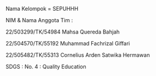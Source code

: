 Nama Kelompok = SEPUHHH

NIM & Nama Anggota Tim :



22/503299/TK/54984
Mahsa Quereda Bahjah

22/504570/TK/55192
Muhammad Fachrizal Giffari

22/505482/TK/55313
Cornelius Arden Satwika Hermawan


 
SDGS :
No. 4 : Quality Education
